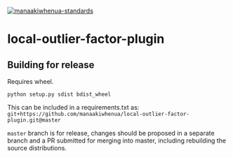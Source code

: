 [![manaakiwhenua-standards](https://github.com/manaakiwhenua/local-outlier-factor-plugin/workflows/manaakiwhenua-standards/badge.svg)](https://github.com/manaakiwhenua/manaakiwhenua-standards)

# local-outlier-factor-plugin

## Building for release

Requires wheel.

`python setup.py sdist bdist_wheel`

This can be included in a requirements.txt as: `git+https://github.com/manaakiwhenua/local-outlier-factor-plugin.git@master`

`master` branch is for release, changes should be proposed in a separate branch and a PR submitted for merging into master, including rebuilding the source distributions.
